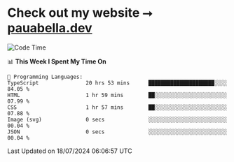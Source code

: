 # Check out my website ⭢ [pauabella.dev](https://pauabella.dev)

<!--START_SECTION:waka-->
![Code Time](http://img.shields.io/badge/Code%20Time-3%2C574%20hrs%2056%20mins-blue)

📊 **This Week I Spent My Time On** 

```text
💬 Programming Languages: 
TypeScript               20 hrs 53 mins      █████████████████████░░░░   84.05 % 
HTML                     1 hr 59 mins        ██░░░░░░░░░░░░░░░░░░░░░░░   07.99 % 
CSS                      1 hr 57 mins        ██░░░░░░░░░░░░░░░░░░░░░░░   07.88 % 
Image (svg)              0 secs              ░░░░░░░░░░░░░░░░░░░░░░░░░   00.04 % 
JSON                     0 secs              ░░░░░░░░░░░░░░░░░░░░░░░░░   00.04 % 
```


 Last Updated on 18/07/2024 06:06:57 UTC
<!--END_SECTION:waka-->
